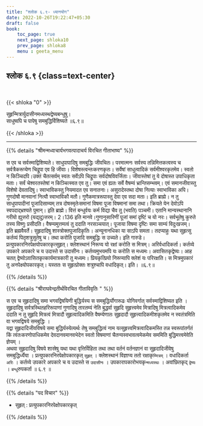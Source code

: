 ```yaml
---
title: "श्लोक ६.९- ध्यानयोग"
date: 2022-10-26T19:22:47+05:30
draft: false
book:
    toc_page: true
    next_page: shloka10
    prev_page: shloka8
    menu : geeta_menu
---
```




## श्लोक ६.९ {class=text-center}

<br/>

{{< shloka  "0"  >}}

सुहृन्मित्रार्युदासीनमध्यस्थद्वेष्यबन्धुषु।  
साधुष्वपि च पापेषु समबुद्धिर्विशिष्यते ॥६.९॥

{{< /shloka >}}

---


{{% details "श्रीमन्मध्वाचार्यभगवत्पादाचर्य विरचित  गीताभाष्य" %}}

स एव च सर्वस्माद्विशिष्यते। साधुपापादिषु समबुद्धिः जीवचितः। 
परमात्मनः सर्वस्य तन्निमित्तकत्वस्य च सर्वत्रैकरूप्येण चिद्रूपा एव हि जीवाः। 
विशेषस्त्वन्तःकरणकृतः। सर्वेषां साधुत्वादिकं सर्वमीश्वरकृतमेव। 
स्वतो न किञ्चिदपि।उक्तं चैतत्सर्वम् स्वतः सर्वेऽपि चिद्रूपाः सर्वदोषविवर्जिताः। 
जीवास्तेषां तु ये दोषास्त उपाधिकृता मताः। सर्वं चेश्वरतस्तेषां न किञ्चित्स्वत एव तु। 
समा एवं ह्यतः सर्वे वैषम्यं भ्रान्तिसम्भवम्। 
एवं समानजीवास्तु विशेषो देवतादिषु। स्वाभाविकस्तु नियमादत एव सनातनाः। 
असुरादेस्तथा दोषा नित्याः स्वाभाविका अपि। गुणदोषौ मानवानां नित्यौ स्वाभाविकौ मतौ। 
गुणैकमात्ररूपास्तु देवा एव सदा मताः। इति ब्राह्मे। 
न तु साधुपापादीनां पूजादिसाम्यम् तत्र दोषस्मृतेःसमानां विषमा पूजा विषमानां समा तथा। 
क्रियते येन देवोऽपि स्वपदाद्भ्रश्यते पुमान्। इति ब्राह्मे। 
वित्तं बन्धुर्वयः कर्म विद्या चैव तु (भवति) पञ्चमी। एतानि मान्यस्थानानि गरीयो ह्युत्तरो (यद्यदु)त्तरम्। 
2।136 इति मानवे।गुणानुसारिणीं पूजां समां दृष्टिं च यो नरः। 
सर्वभूतेषु कुरुते तस्य विष्णुः प्रसीदति। वैषम्यमुत्तमत्वं तु ददाति नरसञ्चयात्। 
पूजाया विषमा दृष्टिः समा साम्यं विदुःखजम्। इति ब्रह्मवैवर्ते। 
सुहृदादिषु शास्त्रोक्तपूजादिकृतिः। अन्यूनानधिका या साऽपि समता। 
तदप्याहुः यथा सुहृत्सु कर्तव्यं पितृशत्रुसुतेषु च। तथा करोति पूजादि समबुद्धिः स उच्यते। 
इति गारुडे। प्रत्युपकारनिरपेक्षयोपकारकृत्सुहृत्। क्लेशस्थानं निरूप्य यो रक्षां करोति स मित्रम्। 
अरिर्वधादिकर्ता। कर्तव्ये उपकारे अपकारे च य उदास्ते स उदासीनः। 
कर्तव्यमुभयमपि यः करोति स मध्यमः। अवासितकृद्वेष्यः। आह चतत् द्वेष्योऽवासितकृत्कार्यमात्रकारी तु मध्यमः। 
प्रियकृत्प्रियो निरूप्यापि क्लेशं यः परिरक्षति। स मित्रमुपकारं तु अनपेक्ष्योपकारकृत्। 
यस्ततः स सुहृत्प्रोक्तः शत्रुश्चापि वधादिकृत्। इति। ॥६.९॥

{{% /details %}}



{{% details "श्रीराघवेन्द्रतीर्थविरचित गीताविवृतिः " %}}

स एव च सुहृदादिषु समा भगवद्विषयिणी बुद्धिर्यस्य स समबुद्धिर्योगारूढः 
योगिवर्गात् सर्वस्माद्विशिष्यत इति । 
सुहृदादिषु सर्वत्रस्थितहरिरूपाणां गुणादिषु तारतम्यं नेति बुद्धर्वा सुहृदि सुहृत्त्वमेव 
मित्रादिषु मित्रत्वादिकमेव ददाति न तु  सुहृदि मित्रत्वं मित्रादौ 
सुहृत्वादिकमिति वैषम्येणातः सुहृदादौ सुहृत्त्वादिकमीशकृतमेव न स्वतंत्रमिति
वा भगवद्विषये समबुद्धिः ।   
यद्वा सुहृदादिजीवविषये समा बुद्धिर्यस्येत्यर्थः तेषु
समबुद्धित्वं नाम यत्सुहृत्त्वमित्रत्वादिकमस्ति तन्न स्वरूपांतर्गतं किं
त्वंतःकरणोपाधिकमेव देवदानवमानवभेदेन स्वतो विषमाणां
चैतन्यस्वभावत्वमेकमेव सममिति बुद्धिमत्त्वमेवेति ज्ञेयम्‌ ।  
अथवा सुहृदादिषु विषये शास्रेषु यथा यथा वृत्तिर्विहिता तथा तथा वर्तनं 
वर्तनज्ञानं वा सुहृदादिजीवेषु समबुद्धिर्ध्येया । प्रत्युपकारनिरपेक्षोपकारकृत्‌ `सुहृत्‌` ।
क्लेशस्थानं विज्ञाप्य ततो रक्षाकृ`म्मित्रम्‌` । वधादिकर्ता `अरिः` । कर्तव्ये उपकारे
अपकारे च य उदास्ते स `उदासीनः` । उपकारापकारोभयकृ`न्मध्यस्थः` ।
अवांछितकृद्‌ `द्वेष्यः` । `बन्धु`रुपकर्ता ॥ ६.९ ॥

{{% /details %}}



{{% details "पद विचार" %}}

- सुहृत्‌ : प्रत्युपकारनिरपेक्षोपकारकृत्‌ 

{{% /details %}}

